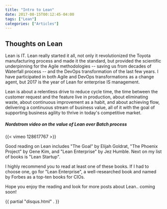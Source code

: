 ```yaml
---
title: "Intro to Lean"
date: 2017-08-15T00:12:45-04:00
tags: ["Lean"]
categories: ["Articles"]
---
```


## Thoughts on Lean

Lean is IT. Lean really started it all, not only it revolutionized the Toyota manufacturing process and made it the standard, but provided the scientific underpinning for the Agile methodologies -- saving us from decades of Waterfall process -- and the DevOps transformation of the last few years. I have participated in both Agile and DevOps transformations as a change agent, but 2017 is the year of Lean for enterprise IS management.

Lean is about a relentless drive to reduce cycle time, the time between the customer request and the feature live in production, about eliminating waste, about continuous improvement as a habit, and about achieving flow, delivering a continuous stream of business value, all of it with the goal of supporting business agility to thrive in today's competitive market.

##### Nordstrom video on the value of Lean over Batch process

{{< vimeo 128617767 >}}

Good reading on Lean includes "The Goal" by Elijah Goldrat, "The Phoenix Project" by Gene Kim, and "Lean Enterprise" by Jez Humble. Next on my list of books is "Lean Startup".

I highly recommend you to read at least one of these books. If I had to choose one, go for "Lean Enterprise", a well-researched book and named by Forbes as a top-ten books for CIOs.

Hope you enjoy the reading and look for more posts about Lean.. coming soon!


{{ partial "disqus.html" . }}
